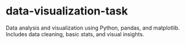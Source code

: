 # data-visualization-task
Data analysis and visualization using Python, pandas, and matplotlib. Includes data cleaning, basic stats, and visual insights.
